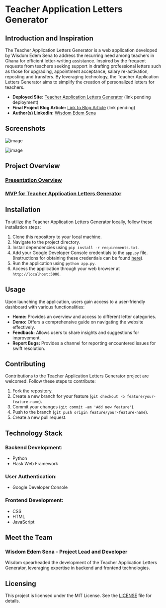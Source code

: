 # Teacher Application Letters Generator

## Introduction and Inspiration

The Teacher Application Letters Generator is a web application developed by Wisdom Edem Sena to address the recurring need among teachers in Ghana for efficient letter-writing assistance. Inspired by the frequent requests from teachers seeking support in drafting professional letters such as those for upgrading, appointment acceptance, salary re-activation, reposting and transfers. By leveraging technology, the Teacher Application Letters Generator aims to simplify the creation of personalized letters for teachers.

- **Deployed Site:** [Teacher Application Letters Generator](#) (link pending deployment)
- **Final Project Blog Article:** [Link to Blog Article](#) (link pending)
- **Author(s) LinkedIn:** [Wisdom Edem Sena](https://www.linkedin.com/in/wisdom-edem-sena-226704191?lipi=urn%3Ali%3Apage%3Ad_flagship3_profile_view_base_contact_details%3Bpy4hhQ7FQv2LmroNcaVXFQ%3D%3D)


## Screenshots

![image](https://github.com/wisdomsena36/MVP-Review/assets/57534261/2e062224-d9d4-4d59-9537-8ef23ceae0c1)

![image](https://github.com/wisdomsena36/MVP-Review/assets/57534261/efcd72e7-bcfb-4f76-bbfc-3c75f93d3707)


## Project Overview

### [Presentation Overview](https://docs.google.com/presentation/d/1hY8vQNDcaD-K7wtVg69NvnBVksSEAHWO2Haj8mA6eb0/edit?usp=drivesdk)
### [MVP for Teacher Application Letters Generator](https://github.com/wisdomsena36/MVP-Review/blob/main/README.md)


## Installation

To utilize the Teacher Application Letters Generator locally, follow these installation steps:

1. Clone this repository to your local machine.
2. Navigate to the project directory.
3. Install dependencies using `pip install -r requirements.txt`.
4. Add your Google Developer Console credentials to the `app.py` file. (Instructions for obtaining these credentials can be found [here](https://dev.to/mar1anna/flask-app-login-with-google-3j24)).
5. Run the application using `python app.py`.
6. Access the application through your web browser at `http://localhost:5000`.
## Usage

Upon launching the application, users gain access to a user-friendly dashboard with various functionalities:

- **Home:** Provides an overview and access to different letter categories.
- **Demo:** Offers a comprehensive guide on navigating the website effectively.
- **Feedback:** Allows users to share insights and suggestions for improvement.
- **Report Bugs:** Provides a channel for reporting encountered issues for swift resolution.

## Contributing

Contributions to the Teacher Application Letters Generator project are welcomed. Follow these steps to contribute:

1. Fork the repository.
2. Create a new branch for your feature (`git checkout -b feature/your-feature-name`).
3. Commit your changes (`git commit -am 'Add new feature'`).
4. Push to the branch (`git push origin feature/your-feature-name`).
5. Create a new pull request.

## Technology Stack

### Backend Development:

- Python
- Flask Web Framework

### User Authentication:

- Google Developer Console

### Frontend Development:

- CSS
- HTML
- JavaScript

## Meet the Team

### Wisdom Edem Sena - Project Lead and Developer

Wisdom spearheaded the development of the Teacher Application Letters Generator, leveraging expertise in backend and frontend technologies.

## Licensing

This project is licensed under the MIT License. See the [LICENSE](LICENSE) file for details.
